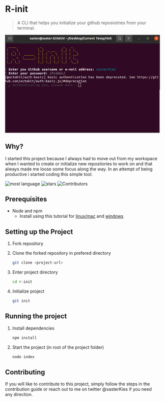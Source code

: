 # R-init

> A CLI that helps you initialize your github reposiotries from your terminal.

![Alt text](./r-init.png "R-init CLI")

## Why?

I started this project because I always had to move out from my workspace when I wanted to create or initialize new repositories to work on and that always made me loose some focus along the way. In an attempt of being productive i started coding this simple tool.

![most language](https://img.shields.io/github/languages/top/xasterKies/r-init?color=green&style=for-the-badge)
![stars](https://img.shields.io/github/stars/xasterKies/r-init?color=green&style=for-the-badge)
![Contributors](https://img.shields.io/github/contributors/xasterKies/r-init?color=green&style=for-the-badge)




## Prerequisites

- Node and npm
  - Install using this tutorial for [linux/mac](https://docs.npmjs.com/downloading-and-installing-node-js-and-npm) and [windows](https://phoenixnap.com/kb/install-node-js-npm-on-windows)


## Setting up the Project

1. Fork repository

2. Clone the forked repository in prefered directory

   ```bash
   git clone <project-url>
   ```

3. Enter project directory
  
   ```bash
   cd r-init
   ```

4. Initialize project

   ```bash
   git init
   ```

## Running the project

1. Install dependencies

    ```bash
    npm install
    ```

2. Start the project (in root of the project folder)

   ```bash
   node index
   ```


## Contributing
If you will like to contribute to this project, simply follow the steps in the contribution guide or reach out to me on twitter @xasterKies if you need any direction.   

